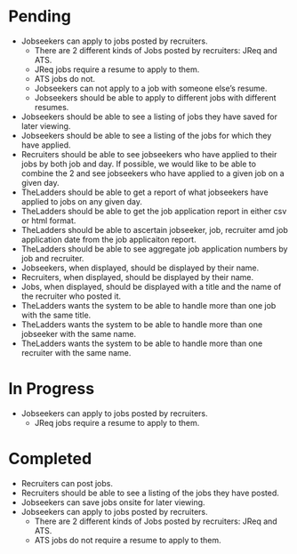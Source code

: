 # Pending

+ Jobseekers can apply to jobs posted by recruiters.
    + There are 2 different kinds of Jobs posted by recruiters: JReq and ATS.
    + JReq jobs require a resume to apply to them.
    + ATS jobs do not.
    + Jobseekers can not apply to a job with someone else’s resume.
    + Jobseekers should be able to apply to different jobs with different resumes.
+ Jobseekers should be able to see a listing of jobs they have saved for later viewing.
+ Jobseekers should be able to see a listing of the jobs for which they have applied.
+ Recruiters should be able to see jobseekers who have applied to their jobs by both job and day. If possible, we would like to be able to combine the 2 and see jobseekers who have applied to a given job on a given day.
+ TheLadders should be able to get a report of what jobseekers have applied to jobs on any given day.
+ TheLadders should be able to get the job application report in either csv or html format.
+ TheLadders should be able to ascertain jobseeker, job, recruiter amd job application date from the job applicaiton report.
+ TheLadders should be able to see aggregate job application numbers by job and recruiter.
+ Jobseekers, when displayed, should be displayed by their name.
+ Recruiters, when displayed, should be displayed by their name.
+ Jobs, when displayed, should be displayed with a title and the name of the recruiter who posted it.
+ TheLadders wants the system to be able to handle more than one job with the same title.
+ TheLadders wants the system to be able to handle more than one jobseeker with the same name.
+ TheLadders wants the system to be able to handle more than one recruiter with the same name.

# In Progress

+ Jobseekers can apply to jobs posted by recruiters.
    + JReq jobs require a resume to apply to them.

# Completed

+ Recruiters can post jobs.
+ Recruiters should be able to see a listing of the jobs they have posted.
+ Jobseekers can save jobs onsite for later viewing.
+ Jobseekers can apply to jobs posted by recruiters.
    + There are 2 different kinds of Jobs posted by recruiters: JReq and ATS.
    + ATS jobs do not require a resume to apply to them.
